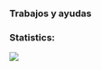 ### Trabajos y ayudas


### Statistics:
<div id="stats">
  <img src="https://github-readme-stats.vercel.app/api/top-langs/?username=Bersaglieri412&theme=blue-green"/>
</div>

